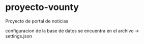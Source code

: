 # proyecto-vounty

Proyecto de portal de noticias

configuracion de la base de datos se encuentra en el archivo -> settings.json
